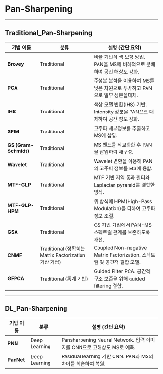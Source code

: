 # Pan-Sharpening

---
## Traditional_Pan-Sharpening
| **기법 이름**             | **분류**                                        | **설명 (간단 요약)**                                               |
| --------------------- | --------------------------------------------- | ------------------------------------------------------------ |
| **Brovey**            | Traditional                                   | 비율 기반의 색 보정 방법. PAN을 MS에 비례적으로 분배하여 공간 해상도 강화.               |
| **PCA**               | Traditional                                   | 주성분 분석을 이용하여 MS를 낮은 차원으로 투사하고 PAN으로 일부 성분을대체.               |
| **IHS**               | Traditional                                   | 색상 모델 변환(IHS) 기반. Intensity 성분을 PAN으로 대체하여 공간 정보 강화.         |
| **SFIM**              | Traditional                                   | 고주파 세부정보를 추출하고 MS에 삽입.                                       |
| **GS (Gram-Schmidt)** | Traditional                                   | MS 밴드를 직교화한 후 PAN을 삽입하여 재구성.                                 |
| **Wavelet**           | Traditional                                   | Wavelet 변환을 이용해 PAN의 고주파 정보를 MS에 융합.                         |
| **MTF-GLP**           | Traditional                                   | MTF 기반 저역 통과 필터와 Laplacian pyramid를 결합한 방식.                  |
| **MTF-GLP-HPM**       | Traditional                                   | 위 방식에 HPM(High-Pass Modulation)을 더하여 고주파 정보 조절.              |
| **GSA**               | Traditional                                   | GS 기반 기법에서 PAN-MS 스펙트럴 관계를 보존하도록 개선.                         |
| **CNMF**              | Traditional (정확히는 Matrix Factorization 기반 기법) | Coupled Non-negative Matrix Factorization. 스펙트럼 및 공간적 결합 모델. |
| **GFPCA**             | Traditional (통계 기반)                           | Guided Filter PCA. 공간적 구조 보존을 위해 guided filtering 결합.        |



---
## DL_Pan-Sharpening
| **기법 이름**             | **분류**                                        | **설명 (간단 요약)**                                               |
| --------------------- | --------------------------------------------- | ------------------------------------------------------------ |
| **PNN**               | Deep Learning                                 | Pansharpening Neural Network. 입력 이미지를 CNN으로 고해상도 MS로 예측.     |
| **PanNet**            | Deep Learning                                 | Residual learning 기반 CNN. PAN과 MS의 차이를 학습하여 복원.              |